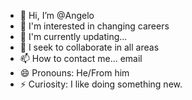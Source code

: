 - 👋 Hi, I’m @Angelo
- 👀 I'm interested in changing careers
- 🌱 I'm currently updating...
- 💞️ I seek to collaborate in all areas
- 📫 How to contact me... email
- 😄 Pronouns: He/From him
- ⚡ Curiosity: I like doing something new.

<!---
Angelosouz/Angelosouz is a ✨ special ✨ repository because its `README.md` (this file) appears on your GitHub profile.
You can click the Preview link to take a look at your changes.
--->

